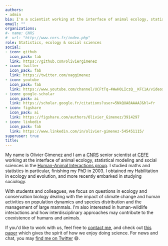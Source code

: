```yaml
---
authors:
- admin
bio: I'm a scientist working at the interface of animal ecology, statistical modeling and social sciences.
email: ""
organizations:
#- name: CNRS
#  url: "http://www.cnrs.fr/index.php"
role: Statistics, ecology & social sciences
social:
- icon: github
  icon_pack: fab
  link: https://github.com/oliviergimenez
- icon: twitter
  icon_pack: fab
  link: https://twitter.com/oaggimenez
- icon: youtube
  icon_pack: fab
  link: https://www.youtube.com/channel/UCFtTq-4WwH0LIczQ__KFC1A/videos
- icon: google-scholar
  icon_pack: ai
  link: https://scholar.google.fr/citations?user=5NkQUA8AAAAJ&hl=fr
- icon: figshare
  icon_pack: ai
  link: https://figshare.com/authors/Olivier_Gimenez/3914297
- icon: linkedin
  icon_pack: fab
  link: https://www.linkedin.com/in/olivier-gimenez-545451115/
superuser: true
title: 
---
```


My name is Olivier Gimenez and I am a [CNRS](http://www.cnrs.fr/index.php) senior scientist at [CEFE](http://www.cefe.cnrs.fr/fr/) working at the interface of animal ecology, statistical modeling and social sciences in the [Human-Animal Interactions group](https://human-animal-interactions.github.io/). I studied maths and statistics in particular, finishing my PhD in 2003. I obtained my Habilitation in ecology and evolution, and more recently embarked in studying sociology.  

With students and colleagues, we focus on questions in ecology and conservation biology dealing with the impact of climate 
change and human activities on population dynamics and species distribution and the management 
of large mammals. I'm also interested in human-wildlife interactions and how interdisciplinary 
approaches may contribute to the coexistence of humans and animals.

If you'd like to work with us, feel free to [contact me](mailto:olivier.gimenez@cefe.cnrs.fr), and check out [this paper](/pubs/boulet-publi2012AnCons.pdf) which gives the spirit of how we enjoy doing science. For news and chat, you may [find me on Twitter](https://twitter.com/oaggimenez) :smile:.
